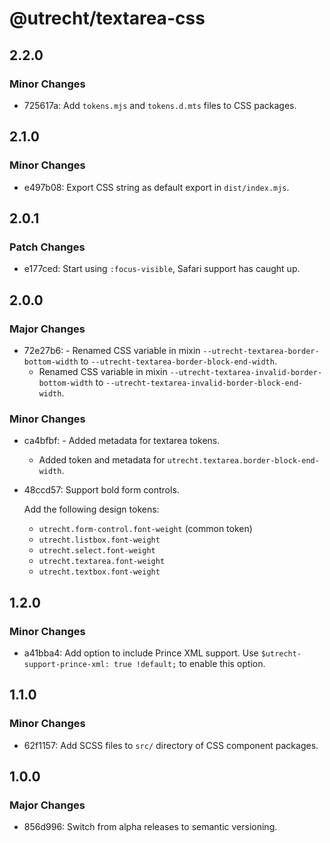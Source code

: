 # @utrecht/textarea-css

## 2.2.0

### Minor Changes

- 725617a: Add `tokens.mjs` and `tokens.d.mts` files to CSS packages.

## 2.1.0

### Minor Changes

- e497b08: Export CSS string as default export in `dist/index.mjs`.

## 2.0.1

### Patch Changes

- e177ced: Start using `:focus-visible`, Safari support has caught up.

## 2.0.0

### Major Changes

- 72e27b6: - Renamed CSS variable in mixin `--utrecht-textarea-border-bottom-width` to `--utrecht-textarea-border-block-end-width`.
  - Renamed CSS variable in mixin `--utrecht-textarea-invalid-border-bottom-width` to `--utrecht-textarea-invalid-border-block-end-width`.

### Minor Changes

- ca4bfbf: - Added metadata for textarea tokens.
  - Added token and metadata for `utrecht.textarea.border-block-end-width`.
- 48ccd57: Support bold form controls.

  Add the following design tokens:

  - `utrecht.form-control.font-weight` (common token)
  - `utrecht.listbox.font-weight`
  - `utrecht.select.font-weight`
  - `utrecht.textarea.font-weight`
  - `utrecht.textbox.font-weight`

## 1.2.0

### Minor Changes

- a41bba4: Add option to include Prince XML support. Use `$utrecht-support-prince-xml: true !default;` to enable this option.

## 1.1.0

### Minor Changes

- 62f1157: Add SCSS files to `src/` directory of CSS component packages.

## 1.0.0

### Major Changes

- 856d996: Switch from alpha releases to semantic versioning.

